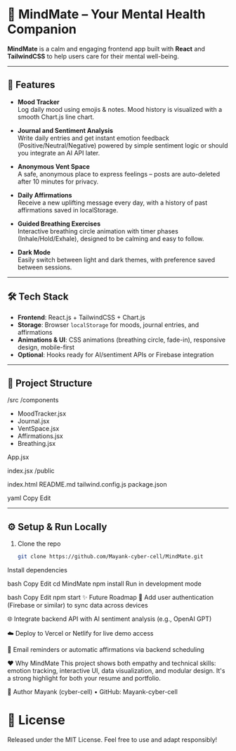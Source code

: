 # 🌿 MindMate – Your Mental Health Companion

**MindMate** is a calm and engaging frontend app built with **React** and **TailwindCSS** to help users care for their mental well-being.

---

## 🚀 Features

- **Mood Tracker**  
  Log daily mood using emojis & notes. Mood history is visualized with a smooth Chart.js line chart.

- **Journal and Sentiment Analysis**  
  Write daily entries and get instant emotion feedback (Positive/Neutral/Negative) powered by simple sentiment logic or should you integrate an AI API later.

- **Anonymous Vent Space**  
  A safe, anonymous place to express feelings – posts are auto-deleted after 10 minutes for privacy.

- **Daily Affirmations**  
  Receive a new uplifting message every day, with a history of past affirmations saved in localStorage.

- **Guided Breathing Exercises**  
  Interactive breathing circle animation with timer phases (Inhale/Hold/Exhale), designed to be calming and easy to follow.

- **Dark Mode**  
  Easily switch between light and dark themes, with preference saved between sessions.

---

## 🛠️ Tech Stack

- **Frontend**: React.js + TailwindCSS + Chart.js  
- **Storage**: Browser `localStorage` for moods, journal entries, and affirmations  
- **Animations & UI**: CSS animations (breathing circle, fade-in), responsive design, mobile-first  
- **Optional**: Hooks ready for AI/sentiment APIs or Firebase integration

---

## 📁 Project Structure

/src
/components
- MoodTracker.jsx
- Journal.jsx
- VentSpace.jsx
- Affirmations.jsx
- Breathing.jsx

App.jsx

index.jsx
/public

index.html
README.md
tailwind.config.js
package.json

yaml
Copy
Edit

---

## ⚙️ Setup & Run Locally

1. Clone the repo  
   ```bash
   git clone https://github.com/Mayank-cyber-cell/MindMate.git
Install dependencies

bash
Copy
Edit
cd MindMate
npm install
Run in development mode

bash
Copy
Edit
npm start
✨ Future Roadmap
🔐 Add user authentication (Firebase or similar) to sync data across devices

🌐 Integrate backend API with AI sentiment analysis (e.g., OpenAI GPT)

☁️ Deploy to Vercel or Netlify for live demo access

📩 Email reminders or automatic affirmations via backend scheduling

❤️ Why MindMate
This project shows both empathy and technical skills: emotion tracking, interactive UI, data visualization, and modular design. It's a strong highlight for both your resume and portfolio.

👤 Author
Mayank (cyber-cell) • GitHub: Mayank-cyber-cell

# 📄 License
Released under the MIT License. Feel free to use and adapt responsibly!
